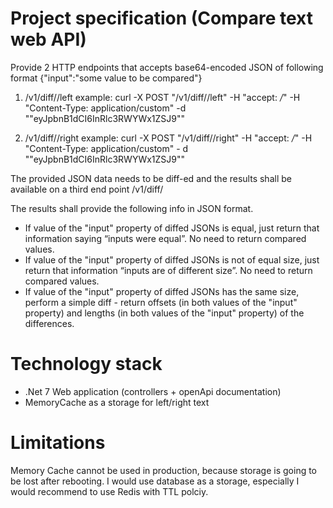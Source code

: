 # Project specification (Compare text web API)

Provide 2 HTTP endpoints that accepts base64-encoded JSON of following format
{"input":"some value to be compared"}

1) <host>/v1/diff/<ID>/left
example: curl -X POST "<host>/v1/diff/<ID>/left" -H "accept: */*" -H "Content-Type: application/custom" -d
"\"eyJpbnB1dCI6InRlc3RWYWx1ZSJ9\""

2) <host>/v1/diff/<ID>/right
example: curl -X POST "<host>/v1/diff/<ID>/right" -H "accept: */*" -H "Content-Type: application/custom" -
d "\"eyJpbnB1dCI6InRlc3RWYWx1ZSJ9\""

The provided JSON data needs to be diff-ed and the results shall be available on a third end point
<host>/v1/diff/<ID>

The results shall provide the following info in JSON format.
- If value of the "input" property of diffed JSONs is equal, just return that information saying “inputs were equal”. No need to return
compared values.
- If value of the "input" property of diffed JSONs is not of equal size, just return that information “inputs are of different size”. No need
to return compared values.
- If value of the "input" property of diffed JSONs has the same size, perform a simple diff - return offsets (in both values of the "input"
property) and lengths (in both values of the "input" property) of the differences.

# Technology stack
- .Net 7 Web application (controllers + openApi documentation)
- MemoryCache as a storage for left/right text


# Limitations
Memory Cache cannot be used in production, because storage is going to be lost after rebooting.
I would use database as a storage, especially I would recommend to use Redis with TTL polciy.
